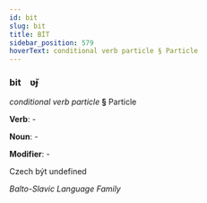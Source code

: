 ```yaml
---
id: bit
slug: bit
title: BİT
sidebar_position: 579
hoverText: conditional verb particle § Particle
---
```


### bit&emsp;<span kind="abugida">ʋ̆ɟ</span>

*conditional verb particle* **§** Particle

**Verb**: -

**Noun**: -

**Modifier**: -

Czech být undefined

*Balto-Slavic Language Family*